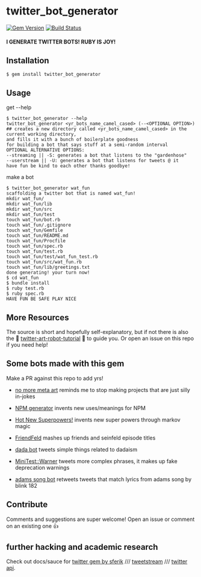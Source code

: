 # twitter_bot_generator

[![Gem Version](https://badge.fury.io/rb/twitter_bot_generator.svg)](http://badge.fury.io/rb/twitter_bot_generator) [![Build Status](https://travis-ci.org/coleww/twitter_bot_generator.svg?branch=master)](https://travis-ci.org/coleww/twitter_bot_generator) 

#### I GENERATE TWITTER BOTS! RUBY IS JOY!


## Installation

    $ gem install twitter_bot_generator

## Usage

get --help

```
$ twitter_bot_generator --help
twitter_bot_generator <yr_bots_name_camel_cased> (--<OPTIONAL OPTION>)
## creates a new directory called <yr_bots_name_camel_cased> in the current working directory,
and fills it with a bunch of boilerplate goodness
for building a bot that says stuff at a semi-random interval
OPTIONAL ALTERNATIVE OPTIONS:
--streaming || -S: generates a bot that listens to the "gardenhose"
--userstream || -U: generates a bot that listens for tweets @ it
have fun be kind to each other thanks goodbye!
```


make a bot

```
$ twitter_bot_generator wat_fun
scaffolding a twitter bot that is named wat_fun!
mkdir wat_fun/
mkdir wat_fun/lib
mkdir wat_fun/src
mkdir wat_fun/test
touch wat_fun/bot.rb
touch wat_fun/.gitignore
touch wat_fun/Gemfile
touch wat_fun/README.md
touch wat_fun/Procfile
touch wat_fun/spec.rb
touch wat_fun/test.rb
touch wat_fun/test/wat_fun_test.rb
touch wat_fun/src/wat_fun.rb
touch wat_fun/lib/greetings.txt
done generating! your turn now!
$ cd wat_fun
$ bundle install
$ ruby test.rb
$ ruby spec.rb
HAVE FUN BE SAFE PLAY NICE
```

## More Resources

The source is short and hopefully self-explanatory, but if not there is also the :dancer: [twitter-art-robot-tutorial](http://github.com/coleww/twitter-art-bot-tutorial) :dancers: to guide you. Or open an issue on this repo if you need help!


## Some bots made with this gem

Make a PR against this repo to add yrs!

*  [no more meta art](https://github.com/coleww/meta_art_bot) reminds me to stop making projects that are just silly in-jokes

*  [NPM generator](https://github.com/coleww/npm-bot-dude) invents new uses/meanings for NPM

*  [Hot New Superpowers!](https://github.com/coleww/power_bot) invents new super powers through markov magic

*  [FriendFeld](https://github.com/coleww/friendfeld) mashes up friends and seinfeld episode titles

*  [dada bot](https://github.com/coleww/dadabot) tweets simple things related to dadaism

*  [MiniTest::Warner](https://github.com/coleww/mini_test_warner_bot) tweets more complex phrases, it makes up fake deprecation warnings

*  [adams song bot](https://github.com/coleww/adams_song_bot) retweets tweets that match lyrics from adams song by blink 182


## Contribute

Comments and suggestions are super welcome! Open an issue or comment on an existing one :+1: 


## further hacking and academic research

Check out docs/sauce for [twitter gem by sferik](https://github.com/sferik/twitter) /// [tweetstream](https://github.com/tweetstream/tweetstream) /// [twitter api](https://dev.twitter.com/overview/documentation).

